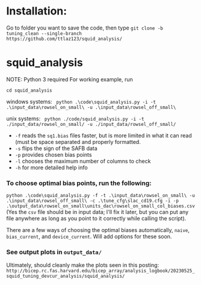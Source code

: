 # Installation:
Go to folder you want to save the code, then type
`git clone -b tuning_clean --single-branch https://github.com/ttlaz123/squid_analysis/`
# squid_analysis
NOTE: Python 3 required
For working example, run 

`cd squid_analysis`

windows systems: ` python .\code\squid_analysis.py -i -t .\input_data\rowsel_on_small\ -u .\input_data\rowsel_off_small\`

unix systems: ` python ./code/squid_analysis.py -i -t ./input_data/rowsel_on_small/ -u ./input_data/rowsel_off_small/`

* `-f` reads the `sq1.bias` files faster, but is more limited in what it can read (must be space separated and properly formatted.
* `-s` flips the sign of the SAFB data
* `-p` provides chosen bias points
* `-l` chooses the maximum number of columns to check
* `-h` for more detailed help info

### To choose optimal bias points, run the following:
`python .\code\squid_analysis.py -f -t .\input_data\rowsel_on_small\ -u .\input_data\rowsel_off_small\ -c .\tune_cfg\slac_cd19.cfg -i -p .\output_data\rowsel_on_small\units_dac\rowsel_on_small_col_biases.csv` 
(Yes the `csv` file should be in input data; I'll fix it later, but you can put any file anywhere as long as you point to it correctly while calling the script).

There are a few ways of choosing the optimal biases automatically, `naive`, `bias_current`, and `device_current`. Will add options for these soon.


### See output plots in `output_data/`

Ultimately, should cleanly make the plots seen in this posting: `http://bicep.rc.fas.harvard.edu/bicep_array/analysis_logbook/20230525_squid_tuning_devcur_analysis/squid_analysis/`



